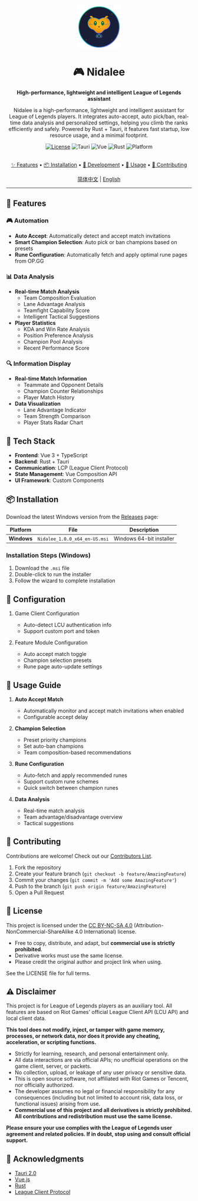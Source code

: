 <div align="center">
  <img src="src/assets/logo.svg" alt="Nidalee Logo" width="120" height="120">

  <h1>🎮 Nidalee</h1>
  <p><strong>High-performance, lightweight and intelligent League of Legends assistant</strong></p>
  <p>Nidalee is a high-performance, lightweight and intelligent assistant for League of Legends players. It integrates auto-accept, auto pick/ban, real-time data analysis and personalized settings, helping you climb the ranks efficiently and safely. Powered by Rust + Tauri, it features fast startup, low resource usage, and a minimal footprint.</p>

  <div>
    <a href="https://creativecommons.org/licenses/by-nc-sa/4.0/legalcode" target="_blank"><img src="https://img.shields.io/badge/license-CC%20BY--NC--SA%204.0-orange.svg" alt="License"/></a>
    <img src="https://img.shields.io/badge/tauri-2.0.0--alpha-green.svg" alt="Tauri">
    <img src="https://img.shields.io/badge/vue-3.x-brightgreen.svg" alt="Vue">
    <img src="https://img.shields.io/badge/rust-1.75-orange.svg" alt="Rust">
    <img src="https://img.shields.io/badge/platform-Windows-blue.svg" alt="Platform">
  </div>

  <br>

  <p>
    <a href="#-features">✨ Features</a> •
    <a href="#-installation">📦 Installation</a> •
    <a href="#-development">🚀 Development</a> •
    <a href="#-usage">📖 Usage</a> •
    <a href="#-contributing">🤝 Contributing</a>
  </p>

  <p>
    <a href="./README.md">简体中文</a> | <a href="./README_EN.md">English</a>
  </p>
</div>

---

## 🌟 Features

### 🎮 Automation

- **Auto Accept**: Automatically detect and accept match invitations
- **Smart Champion Selection**: Auto pick or ban champions based on presets
- **Rune Configuration**: Automatically fetch and apply optimal rune pages from OP.GG

### 📊 Data Analysis

- **Real-time Match Analysis**
  - Team Composition Evaluation
  - Lane Advantage Analysis
  - Teamfight Capability Score
  - Intelligent Tactical Suggestions
- **Player Statistics**
  - KDA and Win Rate Analysis
  - Position Preference Analysis
  - Champion Pool Analysis
  - Recent Performance Score

### 🔍 Information Display

- **Real-time Match Information**
  - Teammate and Opponent Details
  - Champion Counter Relationships
  - Player Match History
- **Data Visualization**
  - Lane Advantage Indicator
  - Team Strength Comparison
  - Player Stats Radar Chart

## 🚀 Tech Stack

- **Frontend**: Vue 3 + TypeScript
- **Backend**: Rust + Tauri
- **Communication**: LCP (League Client Protocol)
- **State Management**: Vue Composition API
- **UI Framework**: Custom Components

## 📦 Installation

Download the latest Windows version from the [Releases](../../releases) page:

| Platform | File | Description |
|----------|------|-------------|
| **Windows** | `Nidalee_1.0.0_x64_en-US.msi` | Windows 64-bit installer |

### Installation Steps (Windows)

1. Download the `.msi` file
2. Double-click to run the installer
3. Follow the wizard to complete installation

## 🔧 Configuration

1. Game Client Configuration
   - Auto-detect LCU authentication info
   - Support custom port and token

2. Feature Module Configuration
   - Auto accept match toggle
   - Champion selection presets
   - Rune page auto-update settings

## 📝 Usage Guide

1. **Auto Accept Match**
   - Automatically monitor and accept match invitations when enabled
   - Configurable accept delay

2. **Champion Selection**
   - Preset priority champions
   - Set auto-ban champions
   - Team composition-based recommendations

3. **Rune Configuration**
   - Auto-fetch and apply recommended runes
   - Support custom rune schemes
   - Quick switch between champion runes

4. **Data Analysis**
   - Real-time match analysis
   - Team advantage/disadvantage overview
   - Tactical suggestions

## 🤝 Contributing

Contributions are welcome! Check out our [Contributors List](CONTRIBUTORS.md).

1. Fork the repository
2. Create your feature branch (`git checkout -b feature/AmazingFeature`)
3. Commit your changes (`git commit -m 'Add some AmazingFeature'`)
4. Push to the branch (`git push origin feature/AmazingFeature`)
5. Open a Pull Request

## 📄 License

This project is licensed under the [CC BY-NC-SA 4.0](https://creativecommons.org/licenses/by-nc-sa/4.0/legalcode) (Attribution-NonCommercial-ShareAlike 4.0 International) license.

- Free to copy, distribute, and adapt, but **commercial use is strictly prohibited**.
- Derivative works must use the same license.
- Please credit the original author and project link when using.

See the LICENSE file for full terms.

## ⚠️ Disclaimer

This project is for League of Legends players as an auxiliary tool. All features are based on Riot Games' official League Client API (LCU API) and local client data.

**This tool does not modify, inject, or tamper with game memory, processes, or network data, nor does it provide any cheating, acceleration, or scripting functions.**

- Strictly for learning, research, and personal entertainment only.
- All data interactions are via official APIs; no unofficial operations on the game client, server, or packets.
- No collection, upload, or leakage of any user privacy or sensitive data.
- This is open source software, not affiliated with Riot Games or Tencent, nor officially authorized.
- The developer assumes no legal or financial responsibility for any consequences (including but not limited to account risk, data loss, or functional issues) arising from use.
- **Commercial use of this project and all derivatives is strictly prohibited. All contributions and redistribution must use the same license.**

**Please ensure your use complies with the League of Legends user agreement and related policies. If in doubt, stop using and consult official support.**

## 🙏 Acknowledgments

- [Tauri 2.0](https://tauri.app/)
- [Vue.js](https://vuejs.org/)
- [Rust](https://www.rust-lang.org/)
- [League Client Protocol](https://developer.riotgames.com/)
